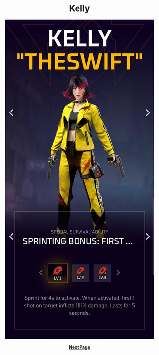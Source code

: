 <div align="center">

# Kelly

<img src="https://github.com/ikx7a/Kelly/blob/main/Resources/Skill.jpg">

<p><b>
<a href="https://github.com/ikx7a/Kelly/blob/main/Next">Next Page</a></b>
